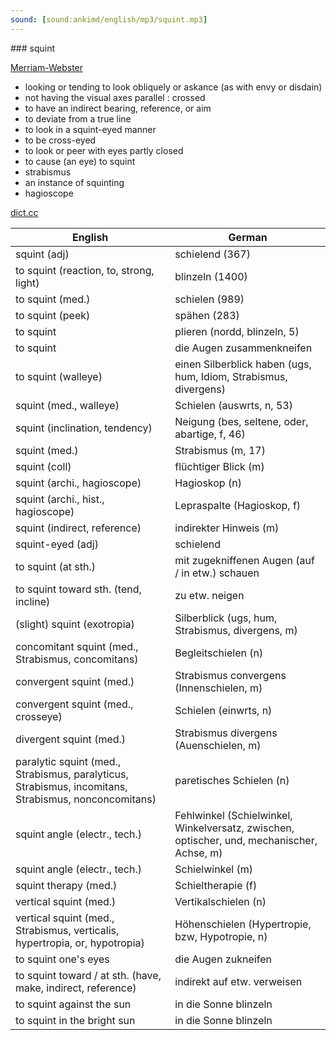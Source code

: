 ```yaml
---
sound: [sound:ankimd/english/mp3/squint.mp3]
---
```


\### squint

[Merriam-Webster](https://www.merriam-webster.com/dictionary/squint)

- looking or tending to look obliquely or askance (as with envy or disdain)
- not having the visual axes parallel : crossed
- to have an indirect bearing, reference, or aim
- to deviate from a true line
- to look in a squint-eyed manner
- to be cross-eyed
- to look or peer with eyes partly closed
- to cause (an eye) to squint
- strabismus
- an instance of squinting
- hagioscope

[dict.cc](https://www.dict.cc/squint)

| English        | German       |
| -------------- | ------------ |
| squint (adj) | schielend (367) |
| to squint (reaction, to, strong, light) | blinzeln (1400) |
| to squint (med.) | schielen (989) |
| to squint (peek) | spähen (283) |
| to squint | plieren (nordd, blinzeln, 5) |
| to squint | die Augen zusammenkneifen |
| to squint (walleye) | einen Silberblick haben (ugs, hum, Idiom, Strabismus, divergens) |
| squint (med., walleye) | Schielen (auswrts, n, 53) |
| squint (inclination, tendency) | Neigung (bes, seltene, oder, abartige, f, 46) |
| squint (med.) | Strabismus (m, 17) |
| squint (coll) | flüchtiger Blick (m) |
| squint (archi., hagioscope) | Hagioskop (n) |
| squint (archi., hist., hagioscope) | Lepraspalte (Hagioskop, f) |
| squint (indirect, reference) | indirekter Hinweis (m) |
| squint-eyed (adj) | schielend |
| to squint (at sth.) | mit zugekniffenen Augen (auf / in etw.) schauen |
| to squint toward sth. (tend, incline) | zu etw. neigen |
| (slight) squint (exotropia) | Silberblick (ugs, hum, Strabismus, divergens, m) |
| concomitant squint (med., Strabismus, concomitans) | Begleitschielen (n) |
| convergent squint (med.) | Strabismus convergens (Innenschielen, m) |
| convergent squint (med., crosseye) | Schielen (einwrts, n) |
| divergent squint (med.) | Strabismus divergens (Auenschielen, m) |
| paralytic squint (med., Strabismus, paralyticus, Strabismus, incomitans, Strabismus, nonconcomitans) | paretisches Schielen (n) |
| squint angle (electr., tech.) | Fehlwinkel (Schielwinkel, Winkelversatz, zwischen, optischer, und, mechanischer, Achse, m) |
| squint angle (electr., tech.) | Schielwinkel (m) |
| squint therapy (med.) | Schieltherapie (f) |
| vertical squint (med.) | Vertikalschielen (n) |
| vertical squint (med., Strabismus, verticalis, hypertropia, or, hypotropia) | Höhenschielen (Hypertropie, bzw, Hypotropie, n) |
| to squint one's eyes | die Augen zukneifen |
| to squint toward / at sth. (have, make, indirect, reference) | indirekt auf etw. verweisen |
| to squint against the sun | in die Sonne blinzeln |
| to squint in the bright sun | in die Sonne blinzeln |
